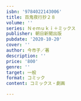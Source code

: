 ```yaml
---
isbn: '9784022143006'
title: 百鬼夜行抄２８
volume: ''
series: Ｎｅｍｕｋｉ＋ミックス
publisher: 朝日新聞出版
pubdate: '2020-10-20'
cover: ''
author: 今市子／著
description: ''
price: '800'
genre: ''
target: 一般
format: コミック
content: コミックス・劇画

---
```

